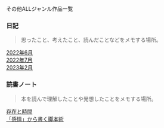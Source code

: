 その他ALLジャンル作品一覧

### 日記
> 思ったこと、考えたこと、読んだことなどをメモする場所。  

[2022年6月](/03書く練習/書く練習202206.md)  
[2022年7月](/03書く練習/書く練習202207.md)  
[2023年2月](/03書く練習/書く練習202302.md)  

### 読書ノート
> 本を読んで理解したことや発想したことをメモする場所。

[存在と時間](/01読書ノート/読書ノート001_存在と時間.md)  
[「感情」から書く脚本術](/01読書ノート/読書ノート004_「感情」から書く脚本術.md)  
